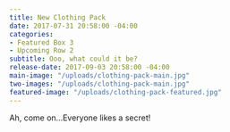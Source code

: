 ```yaml
---
title: New Clothing Pack
date: 2017-07-31 20:58:00 -04:00
categories:
- Featured Box 3
- Upcoming Row 2
subtitle: Ooo, what could it be?
release-date: 2017-09-03 20:58:00 -04:00
main-image: "/uploads/clothing-pack-main.jpg"
two-images: "/uploads/clothing-pack-main.jpg"
featured-image: "/uploads/clothing-pack-featured.jpg"
---
```


Ah, come on...Everyone likes a secret!